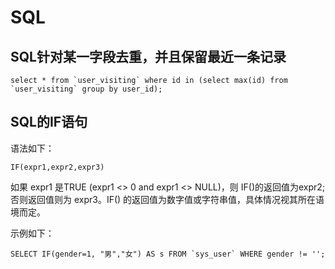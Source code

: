 # SQL

## SQL针对某一字段去重，并且保留最近一条记录
```
select * from `user_visiting` where id in (select max(id) from `user_visiting` group by user_id);
```

## SQL的IF语句
语法如下：
```
IF(expr1,expr2,expr3)
```
如果 expr1 是TRUE (expr1 <> 0 and expr1 <> NULL)，则 IF()的返回值为expr2; 否则返回值则为 expr3。IF() 的返回值为数字值或字符串值，具体情况视其所在语境而定。

示例如下：
```
SELECT IF(gender=1, "男","女") AS s FROM `sys_user` WHERE gender != '';
```
